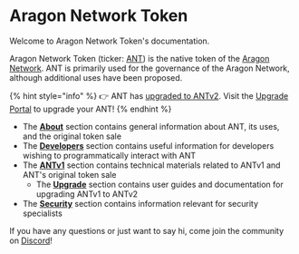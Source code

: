 # Aragon Network Token

Welcome to Aragon Network Token's documentation.

Aragon Network Token (ticker: [ANT](https://coinmarketcap.com/currencies/aragon/)) is the native token of the [Aragon Network](https://aragon.network/). ANT is primarily used for the governance of the Aragon Network, although additional uses have been proposed.

{% hint style="info" %}
👉 ANT has [upgraded to ANTv2](https://aragon.org/blog/antv2). Visit the [Upgrade Portal](https://upgrade.aragon.org/#/) to upgrade your ANT!
{% endhint %}

- The [**About**](token/about.md) section contains general information about ANT, its uses, and the original token sale
- The [**Developers**](developers/quick-start.md) section contains useful information for developers wishing to programmatically interact with ANT
- The [**ANTv1**](antv1/behaviour.md) section contains technical materials related to ANTv1 and ANT's original token sale
  - The [**Upgrade**](antv1/upgrade.md) section contains user guides and documentation for upgrading ANTv1 to ANTv2
- The [**Security**](security/readme.md) section contains information relevant for security specialists

If you have any questions or just want to say hi, come join the community on [Discord](https://discord.com/invite/aragon)!
